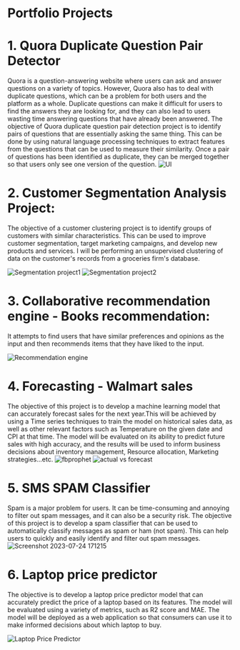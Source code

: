 # Portfolio Projects

# 1. Quora Duplicate Question Pair Detector
Quora is a question-answering website where users can ask and answer questions on a variety of topics. However, Quora also has to deal with duplicate questions, which can be a problem for both users and the platform as a whole. Duplicate questions can make it difficult for users to find the answers they are looking for, and they can also lead to users wasting time answering questions that have already been answered.
The objective of Quora duplicate question pair detection project is to identify pairs of questions that are essentially asking the same thing. This can be done by using natural language processing techniques to extract features from the questions that can be used to measure their similarity. Once a pair of questions has been identified as duplicate, they can be merged together so that users only see one version of the question.
![UI](https://github.com/prasadkanthuri/Portfolio/assets/135444495/d2683412-94c3-46c1-9cab-475accf279e8)


# 2. Customer Segmentation Analysis Project:
The objective of a customer clustering project is to identify groups of customers with similar characteristics. This can be used to improve customer segmentation, target marketing campaigns, and develop new products and services.
I will be performing an unsupervised clustering of data on the customer's records from a groceries firm's database.

![Segmentation project1](https://github.com/prasadkanthuri/Portfolio/assets/135444495/93f51223-e269-4925-8a64-6970e3e5f807)
![Segmentation project2](https://github.com/prasadkanthuri/Portfolio/assets/135444495/2a2707df-8dfd-4bcf-a10b-76d38b88391e)


# 3. Collaborative recommendation engine - Books recommendation:
It attempts to find users that have similar preferences and opinions as the input and then recommends items that they have liked to the input.

![Recommendation engine](https://github.com/prasadkanthuri/Portfolio/assets/135444495/faf87ca9-72dc-4159-8db9-b065f134caa7)

# 4. Forecasting - Walmart sales
The objective of this project is to develop a machine learning model that can accurately forecast sales for the next year.This will be achieved by using a Time series techniques to train the model on historical sales data, as well as other relevant factors such as Temperature on the given date and CPI at that time. The model will be evaluated on its ability to predict future sales with high accuracy, and the results will be used to inform business decisions about inventory management, Resource allocation, Marketing strategies...etc.
![fbprophet](https://github.com/prasadkanthuri/Portfolio/assets/135444495/01b1339a-532d-4d4f-868a-78a48a0fa24e)
![actual vs forecast](https://github.com/prasadkanthuri/Portfolio/assets/135444495/d5ab182a-a741-4347-a21d-d78bf50beaf4)




# 5. SMS SPAM Classifier
Spam is a major problem for users. It can be time-consuming and annoying to filter out spam messages, and it can also be a security risk.
The objective of this project is to develop a spam classifier that can be used to automatically classify messages as spam or ham (not spam). This can help users to quickly and easily identify and filter out spam messages.
![Screenshot 2023-07-24 171215](https://github.com/prasadkanthuri/Portfolio/assets/135444495/ba65f4d5-aca8-44da-8f7b-c74c244ab591)


# 6. Laptop price predictor
The objective is to develop a laptop price predictor model that can accurately predict the price of a laptop based on its features. The model will be evaluated using a variety of metrics, such as R2 score and MAE. The model will be deployed as a web application so that consumers can use it to make informed decisions about which laptop to buy.

![Laptop Price Predictor](https://github.com/prasadkanthuri/Portfolio/assets/135444495/d87fce74-2419-4303-a7c2-41e64855ccf1)




